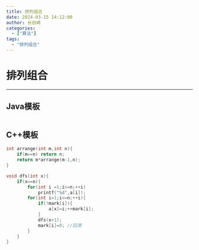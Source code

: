 ```yaml
---
title: 排列组合
date: 2024-03-15 14:12:00
author: 长白崎
categories:
  - ["算法"]
tags:
  - "排列组合"
---
```


# 排列组合

---







## Java模板

```java
```



## C++模板

```c++
int arrange(int m,int n){
    if(m==n) return n;
    return m*arrange(m-1,n);
}

void dfs(int x){
    if(x==n){
        for(int i =1;i<=n;++i)
            printf("%d",a[i]);
        for(int i=1;i<=n;++i){
            if(!mark[i]){
                a[x]=i;++mark[i];
            }
            dfs(x+1);
            mark[i]=0; //回溯
        }
    }
}
```

